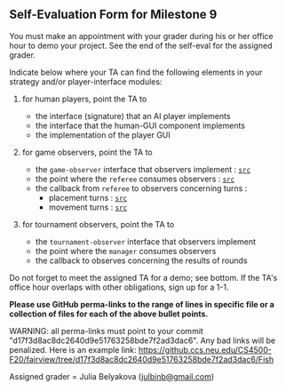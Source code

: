 ## Self-Evaluation Form for Milestone 9

You must make an appointment with your grader during his or her office
hour to demo your project. See the end of the self-eval for the assigned
grader. 

Indicate below where your TA can find the following elements in your strategy 
and/or player-interface modules: 

1. for human players, point the TA to
   - the interface (signature) that an AI player implements
   - the interface that the human-GUI component implements
   - the implementation of the player GUI

2. for game observers, point the TA to
   - the `game-observer` interface that observers implement : [`src`](https://github.ccs.neu.edu/CS4500-F20/fairview/blob/d17f3d8ac8dc2640d9e51763258bde7f2ad3dac6/Fish/Common/Controller/src/gameObserver-interface.ts#L5-L17)
   - the point where the `referee` consumes observers : [`src`](https://github.ccs.neu.edu/CS4500-F20/fairview/blob/d17f3d8ac8dc2640d9e51763258bde7f2ad3dac6/Fish/Admin/referee.ts#L677-L681)
   - the callback from `referee` to observers concerning turns : 
      - placement turns : [`src`](https://github.ccs.neu.edu/CS4500-F20/fairview/blob/d17f3d8ac8dc2640d9e51763258bde7f2ad3dac6/Fish/Admin/referee.ts#L270)
      - movement turns : [`src`](https://github.ccs.neu.edu/CS4500-F20/fairview/blob/d17f3d8ac8dc2640d9e51763258bde7f2ad3dac6/Fish/Admin/referee.ts#L361)

3. for tournament observers, point the TA to
   - the `tournament-observer` interface that observers implement 
   - the point where the `manager` consumes observers 
   - the callback to observes concerning the results of rounds 


Do not forget to meet the assigned TA for a demo; see bottom.  If the
TA's office hour overlaps with other obligations, sign up for a 1-1.


**Please use GitHub perma-links to the range of lines in specific
file or a collection of files for each of the above bullet points.**


  WARNING: all perma-links must point to your commit "d17f3d8ac8dc2640d9e51763258bde7f2ad3dac6".
  Any bad links will be penalized.
  Here is an example link:
    <https://github.ccs.neu.edu/CS4500-F20/fairview/tree/d17f3d8ac8dc2640d9e51763258bde7f2ad3dac6/Fish>

Assigned grader = Julia Belyakova (julbinb@gmail.com)

